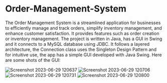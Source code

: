 # Order-Management-System

The Order Management System is a streamlined application for businesses to efficiently manage and track orders, simplify inventory management, and enhance customer satisfaction. It provides features such as order creation or inventory management. The project is written in Java, has a GUI in Swing and  it connects to a MySQL database using JDBC. It follows a layered architecture, the Connection class uses the Singleton Design Pattern and for intuitive use, the app has a simple GUI developed with Java Swing. Here are some shots of the GUI: 

![Screenshot 2023-06-29 120637](https://github.com/oanasabau1/Order-Management-System/assets/115418520/87c52c50-8abb-487c-9d17-88ea3573de8e)
![Screenshot 2023-06-29 120706](https://github.com/oanasabau1/Order-Management-System/assets/115418520/c9701f73-eea6-4eec-aebd-064914954386)
![Screenshot 2023-06-29 120731](https://github.com/oanasabau1/Order-Management-System/assets/115418520/f05e8e8b-9f32-49bc-aff6-5b1d142af615)
![Screenshot 2023-06-29 120800](https://github.com/oanasabau1/Order-Management-System/assets/115418520/cb42943c-df24-40df-8834-6588f69ff139)
